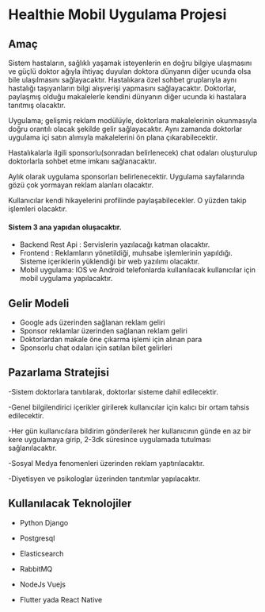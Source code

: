


# Healthie Mobil Uygulama Projesi

## Amaç

Sistem hastaların, sağlıklı yaşamak isteyenlerin en doğru bilgiye ulaşmasını ve güçlü doktor ağıyla ihtiyaç duyulan doktora dünyanın diğer ucunda olsa bile ulaşılmasını sağlayacaktır. Hastalıkara özel sohbet gruplarıyla aynı hastalığı taşıyanların bilgi alışverişi yapmasını sağlayacaktır. Doktorlar, paylaşmış olduğu makalelerle kendini dünyanın diğer ucunda ki hastalara tanıtmış olacaktır.

Uygulama; gelişmiş reklam modülüyle, doktorlara makalelerinin okunmasıyla doğru orantılı olacak şekilde gelir sağlayacaktır. Aynı zamanda doktorlar uygulama içi satın alımıyla makalelerini ön plana çıkarabilecektir.

Hastalıkalarla ilgili sponsorlu(sonradan belirlenecek) chat odaları oluşturulup doktorlarla sohbet etme imkanı sağlanacaktır.

Aylık olarak uygulama sponsorları belirlenecektir. Uygulama sayfalarında gözü çok yormayan reklam alanları olacaktır.

Kullanıcılar kendi hikayelerini profilinde paylaşabilecekler. O yüzden takip işlemleri olacaktır.

#### Sistem 3 ana yapıdan oluşacaktır.

 - Backend Rest Api : Servislerin yazılacağı katman olacaktır.
 - Frontend : Reklamların yönetildiği, muhsabe işlemlerinin yapıldığı.
   Sisteme içeriklerin yüklendiği bir web yazılımı olacaktır.
 - Mobil uygulama: IOS ve Android telefonlarda kullanılacak kullanıcılar
   için mobil uygulama yapılacaktır.

## Gelir Modeli

 - Google ads üzerinden sağlanan reklam geliri
 - Sponsor reklamlar üzerinden sağlanan reklam geliri
 - Doktorlardan makale öne çıkarma işlemi için alınan para
 - Sponsorlu chat odaları için satılan bilet gelirleri

## Pazarlama Stratejisi

-Sistem doktorlara tanıtılarak, doktorlar sisteme dahil edilecektir.

-Genel bilgilendirici içerikler girilerek kullanıcılar için kalıcı bir ortam tahsis edilecektir.

-Her gün kullanıcılara bildirim gönderilerek her kullanıcının günde en az bir kere uygulamaya girip, 2-3dk süresince uygulamada tutulması sağlanılacaktır.

-Sosyal Medya fenomenleri üzerinden reklam yaptırılacaktır.

-Diyetisyen ve psikologlar üzerinden tanıtımlar yapılacaktır.

## Kullanılacak Teknolojiler

 - Python Django
   
  - Postgresql
   
  - Elasticsearch
   
   - RabbitMQ
   
   - NodeJs Vuejs
   
   - Flutter yada React Native
